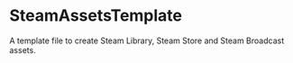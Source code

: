# SteamAssetsTemplate
A template file to create Steam Library, Steam Store and Steam Broadcast assets.

